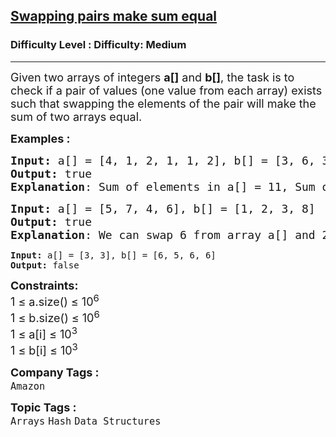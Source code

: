 <h2><a href="https://www.geeksforgeeks.org/problems/swapping-pairs-make-sum-equal4142/1">Swapping pairs make sum equal</a></h2><h3>Difficulty Level : Difficulty: Medium</h3><hr><div class="problems_problem_content__Xm_eO"><p><span style="font-size: 18px;">Given two arrays of integers <strong>a[]</strong> and <strong>b[]</strong>, the task is to check if a pair of values (one value from each array) exists such that swapping the elements of the pair will make the sum of two arrays equal.</span></p>
<p><span style="font-size: 18px;"><strong>Examples :</strong></span></p>
<pre><span style="font-size: 18px;"><strong>Input: </strong>a[] = [4, 1, 2, 1, 1, 2], b[] = [3, 6, 3, 3]
<strong>Output: </strong>true
<strong>Explanation</strong>: Sum of elements in a[] = 11, Sum of elements in b[] = 15, To get same sum from both arrays, we can swap following values: 1 from a[] and 3 from b[]</span></pre>
<pre><span style="font-size: 18px;"><strong>Input: </strong>a[] = [5, 7, 4, 6], b[] = [1, 2, 3, 8]
<strong>Output:</strong> true
<strong>Explanation</strong>: We can swap 6 from array a[] and 2 from array b[]<br></span></pre>
<pre><span><strong>Input: </strong>a[] = [3, 3], b[] = [6, 5, 6, 6]
<strong>Output:</strong> false</span></pre>
<p><span style="font-size: 18px;"><strong>Constraints:</strong><br>1 ≤ a.size() ≤ 10<sup>6<br></sup>1 ≤ b.size() ≤ 10<sup>6<br></sup></span><span style="font-size: 18px;">1 ≤ a[i] ≤ 10<sup>3<br></sup>1 ≤ b[i] ≤ 10<sup>3</sup></span></p></div><p><span style=font-size:18px><strong>Company Tags : </strong><br><code>Amazon</code>&nbsp;<br><p><span style=font-size:18px><strong>Topic Tags : </strong><br><code>Arrays</code>&nbsp;<code>Hash</code>&nbsp;<code>Data Structures</code>&nbsp;